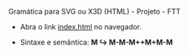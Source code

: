 Gramática para SVG ou X3D (HTML) - Projeto - FTT

- Abra o link [index.html](./src/index.html) no navegador.

- Sintaxe e semântica: <strong>M &#8618; M-M-M++M+M-M</strong>


